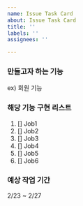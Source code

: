 ```yaml
---
name: Issue Task Card
about: Issue Task Card
title: ''
labels: ''
assignees: ''

---
```


### 만들고자 하는 기능
ex) 회원 기능

### 해당 기능 구현 리스트
1. [] Job1 
2. [] Job2
3. [] Job3
4. [] Job4
5. [] Job5
6. [] Job6

### 예상 작업 기간
2/23 ~ 2/27
